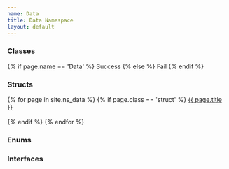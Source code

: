 ```yaml
---
name: Data
title: Data Namespace
layout: default
---
```


### Classes
{% if page.name == 'Data' %}
Success
{% else %}
Fail
{% endif %}


### Structs
{% for page in site.ns_data %}
{% if page.class == 'struct' %}
<a href="/Nova{{ page.url }}"> {{ page.title }}</a><br/>  
{% endif %}
{% endfor %}

### Enums


### Interfaces
